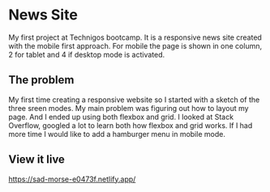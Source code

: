 # News Site
My first project at Technigos bootcamp. It is a responsive news site created with the mobile first approach. For mobile the page is shown in one column, 2 for tablet and 4 if desktop mode is activated.

## The problem
My first time creating a responsive website so I started with a sketch of the three sreen modes. My main problem was figuring out how to layout my page. And I ended up using both flexbox and grid. I looked at Stack Overflow, googled a lot to learn both how flexbox and grid works. If I had more time I would like to add a hamburger menu in mobile mode. 

## View it live
https://sad-morse-e0473f.netlify.app/
